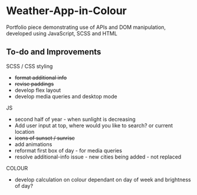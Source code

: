 # Weather-App-in-Colour

Portfolio piece demonstrating use of APIs and DOM manipulation, developed using JavaScript, SCSS and HTML

## To-do and Improvements

SCSS / CSS styling

- ~~format additional info~~
- ~~revise paddings~~
- develop flex layout
- develop media queries and desktop mode

JS

- second half of year - when sunlight is decreasing
- Add user input at top, where would you like to search? or current location
- ~~icons of sunset / sunrise~~
- add animations
- reformat first box of day - for media queries
- resolve additional-info issue - new cities being added - not replaced

COLOUR

- develop calculation on colour dependant on day of week and brightness of day?

